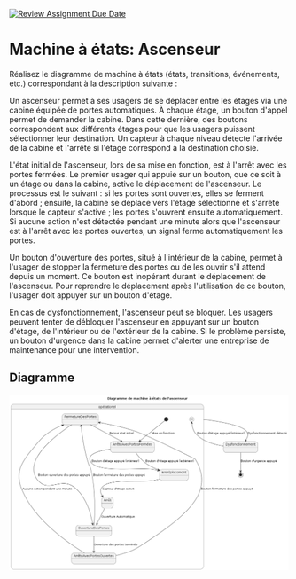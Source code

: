 [![Review Assignment Due Date](https://classroom.github.com/assets/deadline-readme-button-24ddc0f5d75046c5622901739e7c5dd533143b0c8e959d652212380cedb1ea36.svg)](https://classroom.github.com/a/-NCyX_KT)
# Machine à états: Ascenseur

Réalisez le diagramme de machine à états (états, transitions, événements, etc.) correspondant à la description suivante :

Un ascenseur permet à ses usagers de se déplacer entre les étages via une cabine équipée de portes automatiques. À chaque étage, un bouton d'appel permet de demander la cabine. Dans cette dernière, des boutons correspondent aux différents étages pour que les usagers puissent sélectionner leur destination. Un capteur à chaque niveau détecte l'arrivée de la cabine et l'arrête si l'étage correspond à la destination choisie.

L'état initial de l'ascenseur, lors de sa mise en fonction, est à l'arrêt avec les portes fermées. Le premier usager qui appuie sur un bouton, que ce soit à un étage ou dans la cabine, active le déplacement de l'ascenseur. Le processus est le suivant : si les portes sont ouvertes, elles se ferment d'abord ; ensuite, la cabine se déplace vers l'étage sélectionné et s'arrête lorsque le capteur s'active ; les portes s'ouvrent ensuite automatiquement. Si aucune action n'est détectée pendant une minute alors que l'ascenseur est à l'arrêt avec les portes ouvertes, un signal ferme automatiquement les portes.

Un bouton d'ouverture des portes, situé à l'intérieur de la cabine, permet à l'usager de stopper la fermeture des portes ou de les ouvrir s'il attend depuis un moment. Ce bouton est inopérant durant le déplacement de l'ascenseur. Pour reprendre le déplacement après l'utilisation de ce bouton, l'usager doit appuyer sur un bouton d'étage.

En cas de dysfonctionnement, l'ascenseur peut se bloquer. Les usagers peuvent tenter de débloquer l'ascenseur en appuyant sur un bouton d'étage, de l'intérieur ou de l'extérieur de la cabine. Si le problème persiste, un bouton d'urgence dans la cabine permet d'alerter une entreprise de maintenance pour une intervention.

## Diagramme

![diagram](diagram.png)